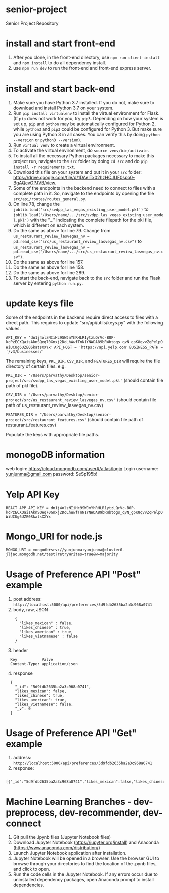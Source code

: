 # senior-project
Senior Project Repository

# install and start front-end
1. After you clone, in the front-end directory, use `npm run client-install` and `npm install` to do all dependency install.
2. use `npm run dev` to run the front-end and front-end express server.

# install and start back-end
1. Make sure you have Python 3.7 installed. If you do not, make sure to download and install Python 3.7 on your system.
2. Run `pip install virtualenv` to install the virtual environment for Flask. (If `pip` does not work for you, try `pip3`. Depending on how your system is set up, `pip` and `python` may be automatically configured for Python 2, while `python3` and `pip3` could be configured for Python 3. But make sure you are using Python 3 in all cases. You can verify this by doing `python --version` or `python3 --version`).
3. Run `virtual venv` to create a virtual environment.
4. To activate the virtual environment, do `source venv/bin/activate`.
5. To install all the necessary Python packages necessary to make this project run, navigate to the `src` folder by doing `cd src` and do `pip install -r requirements.txt`.
6. Download this file on your system and put it in your `src` folder: https://drive.google.com/file/d/1DAeITx02hzHCJUF0spo0-BgAQcvOPJVB/view.
7. Some of the endpoints in the backend need to connect to files with a complete path in it. So, navigate to the endpoints by opening the file `src/api/routes/routes_general.py`. 
8. On line 78, change the `joblib.load('src/svdpp_las_vegas_existing_user_model.pkl')` to `joblib.load('/Users/name/.../src/svdpp_las_vegas_existing_user_model.pkl')` with the "..." indicating the complete filepath for the pkl file, which is different on each system.
9. Do the same as above for line 79. Change from `us_restaurant_review_lasvegas_nv = pd.read_csv("src/us_restaurant_review_lasvegas_nv.csv")` to `us_restaurant_review_lasvegas_nv = pd.read_csv("/Users/name/.../src/us_restaurant_review_lasvegas_nv.csv")`.
10. Do the same as above for line 157.
11. Do the same as above for line 158.
12. Do the same as above for line 289.
13. To start the back-end, navigate back to the `src` folder and run the Flask server by entering `python run.py`.

# update keys file
Some of the endpoints in the backend require direct access to files with a direct path. This requires to update "src/api/utils/keys.py" with the following values.

`API_KEY = 'dn1j4olzNIiHc9SWJmYhRHLR1ytzLQrVc-B0P-kcPzECXQaisAknSQeq70Gnxj2DoLhWwfTnN1YNWDA89bRWbtogs_qvN_gpK8qvvZqPelpOWiUCUg6UZE0SkatsXXYx'`
`API_HOST = 'https://api.yelp.com'`
`BUSINESS_PATH = '/v3/businesses/'`

The remaining keys, `PKL_DIR`, `CSV_DIR`, and `FEATURES_DIR` will require the file directory of certain files. e.g.

`PKL_DIR = '/Users/parvathy/Desktop/senior-project/src/svdpp_las_vegas_existing_user_model.pkl'` (should contain file path of pkl file).

`CSV_DIR = "/Users/parvathy/Desktop/senior-project/src/us_restaurant_review_lasvegas_nv.csv"` (should contain file path of us_restaurant_review_lasvegas_nv.csv)

`FEATURES_DIR = "/Users/parvathy/Desktop/senior-project/src/restaurant_features.csv"` (should contain file path of restaurant_features.csv)

Populate the keys with appropriate file paths.

# monogoDB information
web login: https://cloud.mongodb.com/user#/atlas/login
Login username: yunjunma@gmail.com
password:  SeSp195b!

# Yelp API Key
`REACT_APP_API_KEY = dn1j4olzNIiHc9SWJmYhRHLR1ytzLQrVc-B0P-kcPzECXQaisAknSQeq70Gnxj2DoLhWwfTnN1YNWDA89bRWbtogs_qvN_gpK8qvvZqPelpOWiUCUg6UZE0SkatsXXYx`

# Mongo_URI for node.js
`MONGO_URI = mongodb+srv://yunjunma:yunjunma@cluster0-jljac.mongodb.net/test?retryWrites=true&w=majority`

# Usage of Preference API "Post" example
1. post address: `http://localhost:5000/api/preferences/5d9fdb2635ba2a3c968a0741`
2. body, raw, JSON
```
    {
      "likes_mexican" : false,
      "likes_chinese" : true,
      "likes_american" : true,
      "likes_vietnamese" : false
    }
```
3. header
```
  Key           Valve
  Content-Type: application/json
```
4. response
```
  {
    "_id": "5d9fdb2635ba2a3c968a0741",
    "likes_mexican": false,
    "likes_chinese": true,
    "likes_american": true,
    "likes_vietnamese": false,
    "_v": 0
  }
```

# Usage of Preference API "Get" example
1. address: 
    `http://localhost:5000/api/preferences/5d9fdb2635ba2a3c968a0741`
2. response: 
```
  [{"_id":"5d9fdb2635ba2a3c968a0741","likes_mexican":false,"likes_chinese":true,"likes_american":true,"likes_vietnamese":false,"__v":0}]
```
  
# Machine Learning Branches - dev-preprocess, dev-recommender, dev-connect
1. Git pull the .ipynb files (Jupyter Notebook files)
2. Download Jupyter Notebook (https://jupyter.org/install) and Anaconda (https://www.anaconda.com/distribution/)
3. Launch Jupyter Notebook application after installation.
4. Jupyter Notebook will be opened in a browser. Use the browser GUI to browse through your directories to find the location of the      .pynb files, and click to open.
5. Run the code cells in the Jupyter Notebook. If any errors occur due to uninstalled dependency packages, open Anaconda prompt to install dependencies.
